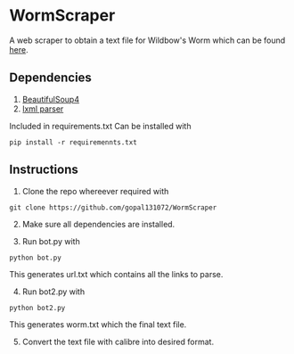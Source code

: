 # WormScraper
A web scraper to obtain a text file for Wildbow's Worm which can be found [here](https://parahumans.wordpress.com/).

## Dependencies
1. [BeautifulSoup4](https://www.crummy.com/software/BeautifulSoup/bs4/doc/)
2. [lxml parser](http://lxml.de/)

Included in requirements.txt
Can be installed with
```
pip install -r requiremennts.txt
```

## Instructions

1. Clone the repo whereever required with
```
git clone https://github.com/gopal131072/WormScraper
```
2. Make sure all dependencies are installed.

3. Run bot.py with
```
python bot.py
```
This generates url.txt which contains all the links to parse.

4. Run bot2.py with
```
python bot2.py
```
This generates worm.txt which the final text file.

5. Convert the text file with calibre into desired format.
